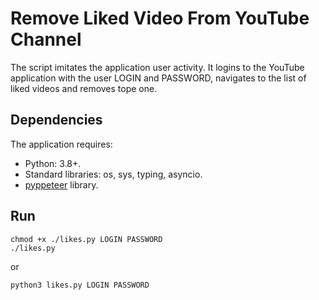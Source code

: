 # Remove Liked Video From YouTube Channel

The script imitates the application user activity. It logins to the YouTube application with the user LOGIN and PASSWORD, navigates to the list of liked videos and removes tope one.

## Dependencies

The application requires:
- Python: 3.8+.
- Standard libraries: os, sys, typing, asyncio.
- [pyppeteer](https://miyakogi.github.io/pyppeteer/index.html) library.

## Run
```console
chmod +x ./likes.py LOGIN PASSWORD
./likes.py 
```

or

```console
python3 likes.py LOGIN PASSWORD
```
